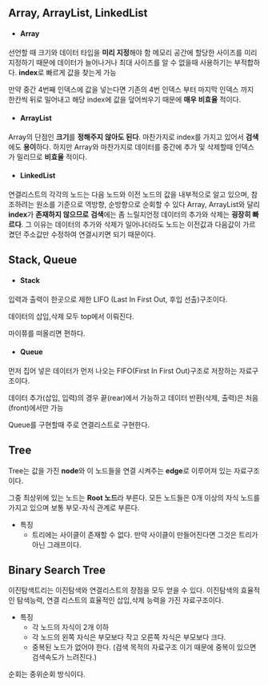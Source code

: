 ## Array, ArrayList, LinkedList

* #### Array

선언할 때 크기와 데이터 타입을 **미리 지정**해야 함
메모리 공간에 할당한 사이즈를 미리 지정하기 때문에 데이터가 늘어나거나 최대 사이즈를 알 수 없을때 사용하기는 부적합하다.
**index**로 빠르게 값을 찾는게 가능

만약 중간 4번째 인덱스에 값을 넣는다면 기존의 4번 인덱스 부터 마지막 인덱스 까지 한칸씩 뒤로 밀어내고 해당 index에 값을 덮어씌우기 때문에 **매우 비효율** 적이다.

* #### ArrayList

Array의 단점인 **크기**를 **정해주지 않아도 된다**.
마찬가지로 index를 가지고 있어서 **검색**에도 **용이**하다.
하지만 Array와 마찬가지로 데이터를 중간에 추가 및 삭제할때 인덱스가 밀리므로 **비효율** 적이다.

* #### LinkedList
연결리스트의 각각의 노드는 다음 노드와 이전 노드의 값을 내부적으로 알고 있으며,
참조하려는 원소를 기준으로 역방향, 순방향으로 순회할 수 있다
Array, ArrayList와 달리 **index**가 **존재하지 않으므로** **검색**에는 좀 느릴지언정
데이터의 추가와 삭제는 **굉장히 빠르다**. 그 이유는 데이터의 추가와 삭제가 일어나더라도 노드는 이전값과 다음값이 가르켰던 주소값만 수정하여 연결시키면 되기 때문이다.


## Stack, Queue

* #### Stack
입력과 출력이 한곳으로 제한
LIFO (Last In First Out, 후입 선출)구조이다.

데이터의 삽입,삭제 모두 top에서 이뤄진다.

마이쮸를 떠올리면 편하다.

* #### Queue
먼저 집어 넣은 데이터가 먼저 나오는 FIFO(First In First Out)구조로 저장하는 자료구조이다.

데이터 추가(삽입, 입력)의 경우 끝(rear)에서 가능하고 데이터 반환(삭제, 출력)은 처음(front)에서만 가능

Queue를 구현할때 주로 연결리스트로 구현한다.

## Tree

Tree는 값을 가진 **node**와 이 노드들을 연결 시켜주는 **edge**로 이루어져 있는 자료구조 이다.

그중 최상위에 있는 노드는 **Root 노드**라 부른다.
모든 노드들은 0개 이상의 자식 노드를 가지고 있으며 보통 부모-자식 관계로 부른다.

* 특징
    * 트리에는 사이클이 존재할 수 없다. 만약 사이클이 만들어진다면 그것은 트리가 아닌 그래프이다.

## Binary Search Tree
이진탐색트리는 이진탐색와 연결리스트의 장점을 모두 얻을 수 있다.
이진탐색의 효율적인 탐색능력, 연결 리스트의 효율적인 삽입,삭제 능력을 가진 자료구조이다.

* 특징
    * 각 노드의 자식이 2개 이하
    * 각 노드의 왼쪽 자식은 부모보다 작고 오른쪽 자식은 부모보다 크다.
    * 중복된 노드가 없어야 한다. (검색 목적의 자료구조 이기 때문에 중복이 있으면 검색속도가 느려진다.)

순회는 중위순회 방식이다.